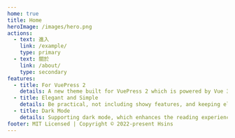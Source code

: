 ```yaml
---
home: true
title: Home
heroImage: /images/hero.png
actions:
  - text: 進入
    link: /example/
    type: primary
  - text: 關於
    link: /about/
    type: secondary
features:
  - title: For VuePress 2
    details: A new theme built for VuePress 2 which is powered by Vue 3, with support for Vite.
  - title: Elegant and Simple
    details: Be practical, not including showy features, and keeping elegant and simple.
  - title: Dark Mode
    details: Supporting dark mode, which enhances the reading experience in a dark environment.
footer: MIT Licensed | Copyright © 2022-present Hsins
---
```

